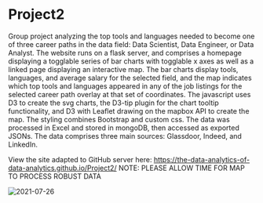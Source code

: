 # Project2

Group project analyzing the top tools and languages needed to become one of three career paths in the data field: Data Scientist, Data Engineer, or Data Analyst. The website runs on a flask server, and comprises a homepage displaying a togglable series of bar charts with togglable x axes as well as a linked page displaying an interactive map. The bar charts display tools, languages, and average salary for the selected field, and the map indicates which top tools and languages appeared in any of the job listings for the selected career path overlay at that set of coordinates. The javascript uses D3 to create the svg charts, the D3-tip plugin for the chart tooltip functionality, and D3 with Leaflet drawing on the mapbox API to create the map. The styling combines Bootstrap and custom css. The data was processed in Excel and stored in mongoDB, then accessed as exported JSONs. The data comprises three main sources: Glassdoor, Indeed, and LinkedIn.   

View the site adapted to GitHub server here: https://the-data-analytics-of-data-analytics.github.io/Project2/
NOTE: PLEASE ALLOW TIME FOR MAP TO PROCESS ROBUST DATA

![2021-07-26](https://user-images.githubusercontent.com/44123311/127026546-2ae8b3ce-2b82-410f-9eb3-22b85cbbe83d.png)
